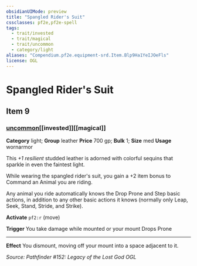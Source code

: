 ```yaml
---
obsidianUIMode: preview
title: "Spangled Rider's Suit"
cssclasses: pf2e,pf2e-spell
tags:
  - trait/invested
  - trait/magical
  - trait/uncommon
  - category/light
aliases: "Compendium.pf2e.equipment-srd.Item.Blp9Ha1YeIJOeFls"
license: OGL
---
```

# Spangled Rider's Suit
## Item 9
### [uncommon](uncommon.md "Uncommon Rarity Trait")[[invested]][[magical]]

**Category** light; **Group** leather
**Price** 700 gp; 
**Bulk** 1; **Size** med
**Usage** wornarmor

This _+1 resilient_ studded leather is adorned with colorful sequins that sparkle in even the faintest light.

While wearing the spangled rider's suit, you gain a +2 item bonus to Command an Animal you are riding.

Any animal you ride automatically knows the Drop Prone and Step basic actions, in addition to any other basic actions it knows (normally only Leap, Seek, Stand, Stride, and Strike).

**Activate** `pf2:r` (move)

**Trigger** You take damage while mounted or your mount Drops Prone

* * *

**Effect** You dismount, moving off your mount into a space adjacent to it.

*Source: Pathfinder #152: Legacy of the Lost God*
*OGL*